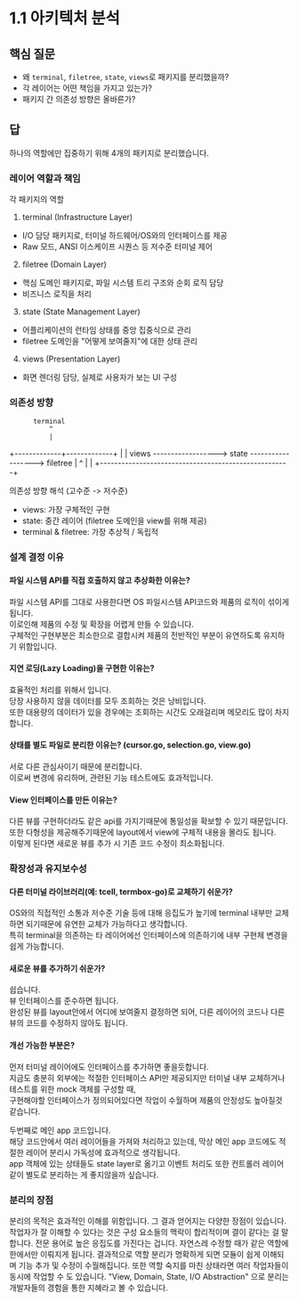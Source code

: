 # 1.1 아키텍처 분석

## 핵심 질문

- 왜 `terminal`, `filetree`, `state`, `views`로 패키지를 분리했을까?
- 각 레이어는 어떤 책임을 가지고 있는가?
- 패키지 간 의존성 방향은 올바른가?

## 답

하나의 역할에만 집중하기 위해 4개의 패키지로 분리했습니다.

### 레이어 역할과 책임

각 패키지의 역할

1. terminal (Infrastructure Layer)
  - I/O 담당 패키지로, 터미널 하드웨어/OS와의 인터페이스를 제공
  - Raw 모드, ANSI 이스케이프 시퀀스 등 저수준 터미널 제어

2. filetree (Domain Layer)
  - 핵심 도메인 패키지로, 파일 시스템 트리 구조와 순회 로직 담당
  - 비즈니스 로직을 처리

3. state (State Management Layer)
  - 어플리케이션의 런타임 상태를 중앙 집중식으로 관리
  - filetree 도메인을 "어떻게 보여줄지"에 대한 상태 관리

4. views (Presentation Layer)
  - 화면 렌더링 담당, 실제로 사용자가 보는 UI 구성

### 의존성 방향

          terminal
              ^
              |
+-------------+-------------+
|                           |
views ------------------> state ------------------> filetree
  |                                                     ^
  |                                                     |
  +-----------------------------------------------------+

의존성 방향 해석 (고수준 ->  저수준)
- views: 가장 구체적인 구현
- state: 중간 레이어 (filetree 도메인을 view를 위해 제공)
- terminal & filetree: 가장 추상적 / 독립적

### 설계 결정 이유

#### 파일 시스템 API를 직접 호출하지 않고 추상화한 이유는?

파일 시스템 API를 그대로 사용한다면 OS 파일시스템 API코드와 제품의 로직이 섞이게됩니다.  
이로인해 제품의 수정 및 확장을 어렵게 만들 수 있습니다.  
구체적인 구현부분은 최소한으로 결합시켜 제품의 전반적인 부분이 유연하도록 유지하기 위함입니다.  

#### 지연 로딩(Lazy Loading)을 구현한 이유는?

효율적인 처리를 위해서 입니다.  
당장 사용하지 않을 데이터를 모두 조회하는 것은 낭비입니다.  
또한 대용량의 데이터가 있을 경우에는 조회하는 시간도 오래걸리며 메모리도 많이 차지합니다.  

#### 상태를 별도 파일로 분리한 이유는? (cursor.go, selection.go, view.go)

서로 다른 관심사이기 때문에 분리합니다.  
이로써 변경에 유리하며, 관련된 기능 테스트에도 효과적입니다.

#### View 인터페이스를 만든 이유는?

다른 뷰를 구현하더라도 같은 api를 가지기때문에 통일성을 확보할 수 있기 때문입니다.  
또한 다형성을 제공해주기때문에 layout에서 view에 구체적 내용을 몰라도 됩니다.  
이렇게 된다면 새로운 뷰를 추가 시 기존 코드 수정이 최소화됩니다.

### 확장성과 유지보수성

#### 다른 터미널 라이브러리(예: tcell, termbox-go)로 교체하기 쉬운가?

OS와의 직접적인 소통과 저수준 기술 등에 대해 응집도가 높기에 terminal 내부만 교체하면 되기때문에 유연한 교체가 가능하다고 생각합니다.  
특히 terminal을 의존하는 타 레이어에선 인터페이스에 의존하기에 내부 구현체 변경을 쉽게 가능합니다.  

#### 새로운 뷰를 추가하기 쉬운가?

쉽습니다.  
뷰 인터페이스를 준수하면 됩니다.  
완성된 뷰를 layout안에서 어디에 보여줄지 결정하면 되어, 다른 레이어의 코드나 다른 뷰의 코드를 수정하지 않아도 됩니다.

#### 개선 가능한 부분은?

먼저 터미널 레이어에도 인터페이스를 추가하면 좋을듯합니다.  
지금도 충분히 외부에는 적절한 인터페이스 API만 제공되지만 터미널 내부 교체하거나 테스트를 위한 mock 객체를 구성할 때,  
구현해야할 인터페이스가 정의되어있다면 작업이 수월하며 제품의 안정성도 높아질것 같습니다.  

두번째로 메인 app 코드입니다.  
해당 코드안에서 여러 레이어들을 가져와 처리하고 있는데, 막상 메인 app 코드에도 적절한 레이어 분리시 가독성에 효과적으로 생각됩니다.  
app 객체에 있는 상태들도 state layer로 옮기고 이벤트 처리도 또한 컨트롤러 레이어 같이 별도로 분리하는 게 좋지않을까 싶습니다.  

### 분리의 장점

분리의 목적은 효과적인 이해를 위함입니다.
그 결과 얻어지는 다양한 장점이 있습니다.
작업자가 잘 이해할 수 있다는 것은 구성 요소들의 맥락이 합리적이며 결이 같다는 걸 말합니다.
전문 용어로 높은 응집도를 가진다는 겁니다.
자연스레 수정할 때가 같은 역할에 한에서만 이뤄지게 됩니다.
결과적으로 역할 분리가 명확하게 되면 모듈이 쉽게 이해되며 기능 추가 및 수정이 수월해집니다.
또한 역할 숙지를 마친 상태라면 여러 작업자들이 동시에 작업할 수 도 있습니다.
"View, Domain, State, I/O Abstraction" 으로 분리는 개발자들의 경험을 통한 지혜라고 볼 수 있습니다.
